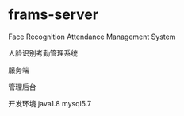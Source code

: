 # frams-server
Face Recognition Attendance Management System

人脸识别考勤管理系统

服务端

管理后台

开发环境
java1.8
mysql5.7
